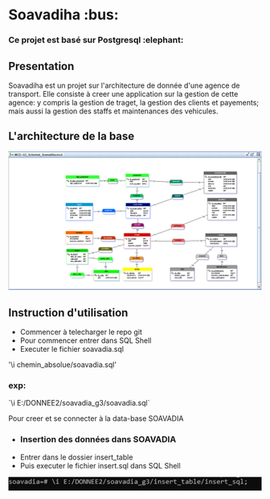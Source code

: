 <h1>Soavadiha :bus:</h1>
<h3>Ce projet est basé sur Postgresql :elephant:</h3>
<h2>Presentation</h2>
<p>Soavadiha est un projet sur l'architecture de donnée d'une agence de transport. Elle consiste
à creer une application sur la gestion de cette agence: y compris la gestion de traget, la gestion
des clients et payements; mais aussi la gestion des staffs et maintenances des vehicules.</p>
<h2>L'architecture de la base</h2>
<img src="/img_of_dataBase/Soavadia.PNG">
<h2>Instruction d'utilisation</h2>
<ul>
    <li>Commencer à telecharger le repo git</li>
    <li>Pour commencer entrer dans SQL Shell</li>
    <li>Executer le fichier soavadia.sql</li>
</ul>
'\i chemin_absolue/soavadia.sql'
<h3>exp: </h3> `\i E:/DONNEE2/soavadia_g3/soavadia.sql`
<p>Pour creer et se connecter à la data-base SOAVADIA</p>

<ul>
    <li><h3>Insertion des données dans SOAVADIA</h3></li>
    <li>Entrer dans le dossier insert_table</li>
    <li>Puis executer le fichier insert.sql dans SQL Shell</li>
</ul>
<img src="/img_of_dataBase/insertion_cmd.PNG">